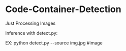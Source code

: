 # Code-Container-Detection


Just Processing Images


Inference with detect.py:

EX: python detect.py --source img.jpg #image
